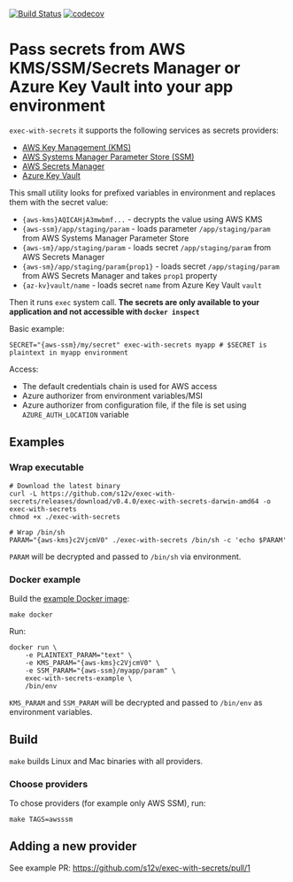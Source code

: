 [![Build Status](https://travis-ci.com/s12v/exec-with-secrets.svg?branch=master)](https://travis-ci.com/s12v/exec-with-secrets)
[![codecov](https://codecov.io/gh/s12v/exec-with-secrets/branch/master/graph/badge.svg)](https://codecov.io/gh/s12v/exec-with-secrets)

# Pass secrets from AWS KMS/SSM/Secrets Manager or Azure Key Vault into your app environment

`exec-with-secrets` it supports the following services as secrets providers:
 - [AWS Key Management (KMS)](https://aws.amazon.com/kms/)
 - [AWS Systems Manager Parameter Store (SSM)](https://docs.aws.amazon.com/systems-manager/latest/userguide/systems-manager-paramstore.html)
 - [AWS Secrets Manager](https://aws.amazon.com/secrets-manager/)
 - [Azure Key Vault](https://azure.microsoft.com/en-in/services/key-vault/)

This small utility looks for prefixed variables in environment and replaces them with the secret value:
 - `{aws-kms}AQICAHjA3mwbmf...` - decrypts the value using AWS KMS
 - `{aws-ssm}/app/staging/param` - loads parameter `/app/staging/param` from AWS Systems Manager Parameter Store
 - `{aws-sm}/app/staging/param` - loads secret `/app/staging/param` from AWS Secrets Manager
 - `{aws-sm}/app/staging/param{prop1}` - loads secret `/app/staging/param` from AWS Secrets Manager and takes `prop1` property
 - `{az-kv}vault/name` - loads secret `name` from Azure Key Vault `vault`
 
Then it runs `exec` system call. **The secrets are only available to your application and not accessible with `docker inspect`**

Basic example:
```
SECRET="{aws-ssm}/my/secret" exec-with-secrets myapp # $SECRET is plaintext in myapp environment
```

Access:
 - The default credentials chain is used for AWS access
 - Azure authorizer from environment variables/MSI
 - Azure authorizer from configuration file, if the file is set using `AZURE_AUTH_LOCATION` variable

## Examples

### Wrap executable

```
# Download the latest binary
curl -L https://github.com/s12v/exec-with-secrets/releases/download/v0.4.0/exec-with-secrets-darwin-amd64 -o exec-with-secrets
chmod +x ./exec-with-secrets

# Wrap /bin/sh
PARAM="{aws-kms}c2VjcmV0" ./exec-with-secrets /bin/sh -c 'echo $PARAM'
```

`PARAM` will be decrypted and passed to `/bin/sh` via environment.

### Docker example

Build the [example Docker image](Dockerfile):

```
make docker
```

Run:
```
docker run \
    -e PLAINTEXT_PARAM="text" \
    -e KMS_PARAM="{aws-kms}c2VjcmV0" \
    -e SSM_PARAM="{aws-ssm}/myapp/param" \
    exec-with-secrets-example \
    /bin/env
```

`KMS_PARAM` and `SSM_PARAM` will be decrypted and passed to `/bin/env` as environment variables.


## Build

`make` builds Linux and Mac binaries with all providers.

### Choose providers

To chose providers (for example only AWS SSM), run:
```
make TAGS=awsssm
```

## Adding a new provider

See example PR: https://github.com/s12v/exec-with-secrets/pull/1
